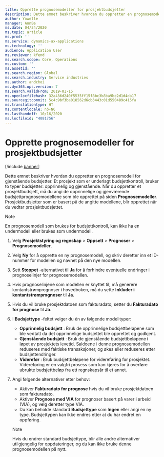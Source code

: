 ```yaml
---
title: Opprette prognosemodeller for prosjektbudsjetter
description: Dette emnet beskriver hvordan du oppretter en prognosemodell for gjenstående budsjetter.
author: Yowelle
manager: AnnBe
ms.date: 04/24/2020
ms.topic: article
ms.prod: ''
ms.service: dynamics-ax-applications
ms.technology: ''
audience: Application User
ms.reviewer: kfend
ms.search.scope: Core, Operations
ms.custom: ''
ms.assetid: ''
ms.search.region: Global
ms.search.industry: Service industries
ms.author: andchoi
ms.dyn365.ops.version: 7
ms.search.validFrom: 2019-01-15
ms.openlocfilehash: 32a436d240f5535ff15f8bc3b8ba9be2d1d4da17
ms.sourcegitcommit: 5c4c9bf3ba018562d6cb3443c01d550489c415fa
ms.translationtype: HT
ms.contentlocale: nb-NO
ms.lasthandoff: 10/16/2020
ms.locfileid: "4081756"
---
```

# <a name="create-forecast-models-for-project-budgets"></a>Opprette prognosemodeller for prosjektbudsjetter 

[!include [banner](../includes/banner.md)]

Dette emnet beskriver hvordan du oppretter en prognosemodell for gjenstående budsjetter. Et prosjekt som er underlagt budsjettkontroll, bruker to typer budsjetter: opprinnelig og gjenstående. Når du oppretter et prosjektbudsjett, må du angi de opprinnelige og gjenværende budsjettprognosemodellene som ble opprettet på siden **Prognosemodeller**. Prosjektbudsjetter som er basert på de angitte modellene, blir opprettet når du vedtar prosjektbudsjettet.

> [!NOTE]
> En prognosemodell som brukes for budsjettkontroll, kan ikke ha en undermodell eller brukes som undermodell.

1. Velg **Prosjektstyring og regnskap** > **Oppsett** > **Prognoser**  > **Prognosemodeller**.
2. Velg **Ny** for å opprette en ny prognosemodell, og skriv deretter inn et ID-nummer for modellen og navnet på den nye modellen. 
3. Sett **Stoppet** -alternativet til **Ja** for å forhindre eventuelle endringer i prognoselinjer for prognosemodellen. 
4. Hvis prognoselinjene som modellen er knyttet til, må generere kontantstrømprognoser i hovedboken, må du sette **Inkluder i kontantstrømprognoser** til **Ja**. 
5. Hvis du vil bruke prosjektdatoen som fakturadato, setter du **Fakturadato for prognose** til **Ja**. 
6. I **Budsjettype** -feltet velger du én av følgende modelltyper:

   - **Opprinnelig budsjett** : Bruk de opprinnelige budsjettbeløpene som ble vedtatt da det opprinnelige budsjettet ble opprettet og godkjent.
   - **Gjenstående budsjett** : Bruk de gjenstående budsjettbeløpene i løpet av prosjektets levetid. Saldoene i denne prognosemodellen reduseres med faktiske transaksjoner, og økes eller reduseres etter budsjettendringer.
   - **Viderefør** : Bruk budsjettbeløpene for videreføring for prosjektet. Videreføring er en valgfri prosess som kan kjøres for å overføre ubrukte budsjettbeløp fra ett regnskapsår til et annet.

7. Angi følgende alternativer etter behov:

   - Aktiver **Fakturadato for prognose** hvis du vil bruke prosjektdatoen som fakturadato.
   - Aktiver **Prognose med VIA** for prognoser basert på varer i arbeid (VIA), og velg deretter type VIA. 
   - Du kan beholde standard **Budsjettype** som **Ingen** eller angi en ny type. Budsjettypen kan ikke endres etter at du har endret en oppføring.     
    > [!NOTE]
    > Hvis du endrer standard budsjettype, blir alle andre alternativer utilgjengelig for oppdateringer, og du kan ikke bruke denne prognosemodellen på nytt. 
   


 

